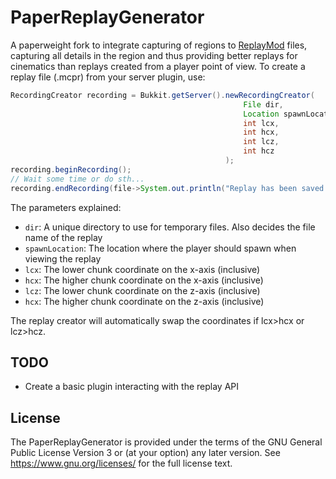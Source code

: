 # PaperReplayGenerator

A paperweight fork to integrate capturing of regions to [ReplayMod](https://github.com/ReplayMod/ReplayMod) files,
capturing all details in the region and thus providing better replays for cinematics than replays created from a player point of view.
To create a replay file (.mcpr) from your server plugin, use:

```java
RecordingCreator recording = Bukkit.getServer().newRecordingCreator(
                                                    File dir,
                                                    Location spawnLocation,
                                                    int lcx,
                                                    int hcx,
                                                    int lcz,
                                                    int hcz
                                                );
recording.beginRecording();
// Wait some time or do sth...
recording.endRecording(file->System.out.println("Replay has been saved to "+file.getAbsolutePath()));
```

The parameters explained:

- `dir`: A unique directory to use for temporary files. Also decides the file name of the replay
- `spawnLocation`: The location where the player should spawn when viewing the replay
- `lcx`: The lower chunk coordinate on the x-axis (inclusive)
- `hcx`: The higher chunk coordinate on the x-axis (inclusive)
- `lcz`: The lower chunk coordinate on the z-axis (inclusive)
- `hcx`: The higher chunk coordinate on the z-axis (inclusive)

The replay creator will automatically swap the coordinates if lcx>hcx or lcz>hcz.

## TODO
- Create a basic plugin interacting with the replay API

## License

The PaperReplayGenerator is provided under the terms of the GNU General Public License Version 3 or (at your option) any later version.
See https://www.gnu.org/licenses/ for the full license text.

